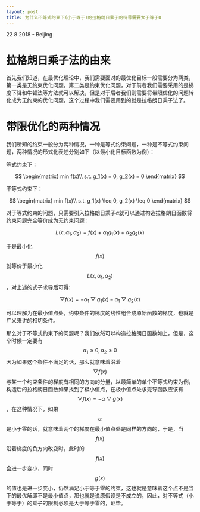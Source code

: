 ```yaml
---
layout: post
title: 为什么不等式约束下(小于等于)的拉格朗日乘子的符号需要大于等于0
---
```


<p class="meta">22  8  2018 - Beijing</p>

# 拉格朗日乘子法的由来

首先我们知道，在最优化理论中，我们需要面对的最优化目标一般需要分为两类，第一类是无约束优化问题，第二类是约束优化问题，对于前者我们需要采用的是梯度下降和牛顿法等方法就可以解决，但是对于后者我们则需要将带限优化的问题转化成为无约束的优化问题，这个过程中我们需要用到的就是拉格朗日乘子法了。


# 带限优化的两种情况

我们所知的约束一般分为两种情况，一种是等式约束问题，一种是不等式约束问题，两种情况的形式化表述分别如下（以最小化目标函数为例）：

等式约束下：

$$
\begin{matrix}
min f(x)\\ 
s.t. g_1(x) = 0, g_2(x) = 0
\end{matrix}
$$

不等式约束下：

$$
\begin{matrix}
min f(x)\\ 
s.t. g_1(x) \leq  0, g_2(x) \leq  0
\end{matrix}
$$

对于等式约束的问题，只需要引入拉格朗日乘子$\alpha$就可以通过构造拉格朗日函数将约束问题完全等价成为无约束问题：

$$ L(x, \alpha_1, \alpha_2) = f(x) + \alpha_1 g_1(x) + \alpha_2 g_2(x)$$

于是最小化$$f(x)$$就等价于最小化$$L(x, \alpha_1, \alpha_2)$$，对上述的式子求导后可得:

$$ \bigtriangledown f(x) = -\alpha_1 \bigtriangledown g_1(x) - \alpha_1 \bigtriangledown g_2(x)  $$

可以理解为在最小值点处，约束条件的梯度的线性组合成原始函数的梯度，也就是广义来讲的相切条件。

那么对于不等式约束下的问题呢？我们依然可以构造拉格朗日函数如上，但是，这个时候一定要有$$\alpha_1 \geq 0, \alpha_2 \geq 0$$因为如果这个条件不满足的话，那么就意味着沿着$$\bigtriangledown f(x)$$与某一个约束条件的梯度有相同的方向的分量，以最简单的单个不等式约束为例，构造后的拉格朗日函数如果找到了极小值点，在极小值点处求完导函数应该有 $$ \bigtriangledown f(x) = -\alpha \bigtriangledown g(x)$$，在这种情况下，如果$$\alpha$$是小于零的话，就意味着两个的梯度在最小值点处是同样的方向的，于是，当$$f(x)$$沿着梯度的负方向改变时，此时的$$f(x)$$会进一步变小，同时$$g(x)$$的值也是进一步变小，仍然满足小于等于零的约束，这也就是意味着这个点不是当下的最优解即不是最小值点，那也就是说原假设是不成立的，因此，对不等式（小于等于）的乘子的限制必须是大于等于零的，证毕。